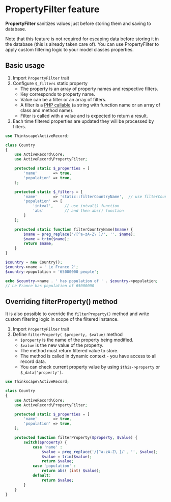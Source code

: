 PropertyFilter feature
========================

**PropertyFilter** sanitizes values just before storing them and saving to database.

Note that this feature is not required for escaping data before storing it in the database (this is already taken
care of). You can use PropertyFilter to apply custom filtering logic to your model classes properties.

## Basic usage

 1. Import `PropertyFilter` trait
 2. Configure `$_filters` static property
     * The property is an array of property names and respective filters.
     * Key corresponds to property name.
     * Value can be a filter or an array of filters.
     * A filter is a [PHP callable](http://www.php.net/manual/en/language.types.callable.php)
      (a string with function name or an array of class and method name).
     * Filter is called with a value and is expected to return a result.
 3. Each time filtered properties are updated they will be processed by filters.

````php
use Thinkscape\ActiveRecord;

class Country
{
    use ActiveRecord\Core;
    use ActiveRecord\PropertyFilter;

    protected static $_properties = [
        'name'       => true,
        'population' => true,
    ];

    protected static $_filters = [
        'name'       => 'static::filterCountryName',  // use filterCountryName() method
        'population' => [
            'intval',     // use intval() function
            'abs'         // and then abs() function
        ]
    ];

    protected static function filterCountryName($name) {
        $name = preg_replace('/[^a-zA-Z\ ]/', '', $name);
        $name = trim($name);
        return $name;
    }
}

$country = new Country();
$country->name = ' Le France 2';
$country->population = '65000000 people';

echo $country->name . ' has population of ' . $country->population;
// Le France has population of 65000000
````


## Overriding filterProperty() method

It is also possible to override the `filterProperty()` method and write custom filtering logic in scope of
the filtered instance.

 1. Import `PropertyFilter` trait
 2. Define `filterProperty( $property, $value)` method
     * `$property` is the name of the property being modified.
     * `$value` is the new value of the property.
     * The method must return filtered value to store.
     * The method is called in dynamic context - you have access to all record data.
     * You can check current property value by using `$this->property` or `$_data['property']`.

````php
use Thinkscape\ActiveRecord;

class Country
{
    use ActiveRecord\Core;
    use ActiveRecord\PropertyFilter;

    protected static $_properties = [
        'name'       => true,
        'population' => true,
    ];

    protected function filterProperty($property, $value) {
        switch($property) {
            case 'name' :
                $value = preg_replace('/[^a-zA-Z\ ]/', '', $value);
                $value = trim($value);
                return $value;
            case 'population' :
                return abs( (int) $value);
            default:
                return $value;
        }
    }
}
````
